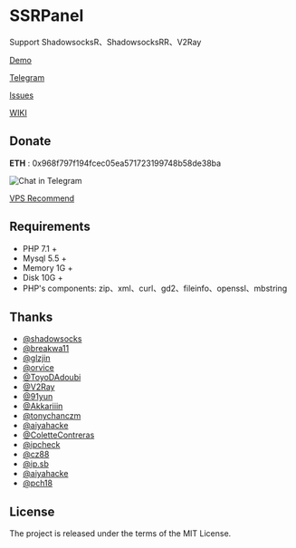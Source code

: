 # SSRPanel
Support ShadowsocksR、ShadowsocksRR、V2Ray

[Demo](https://demo.ssrpanel.com)

[Telegram](https://t.me/ssrpanel)

[Issues](https://github.com/ssrpanel/SSRPanel/issues)

[WIKI](https://github.com/ssrpanel/SSRPanel/wiki)

## Donate
**ETH** : 0x968f797f194fcec05ea571723199748b58de38ba

![Chat in Telegram](https://github.com/ssrpanel/ssrpanel/blob/master/public/assets/images/donate.jpg?raw=true)

[VPS Recommend](https://github.com/ssrpanel/SSRPanel/wiki/VPS%E6%8E%A8%E8%8D%90&%E8%B4%AD%E4%B9%B0%E7%BB%8F%E9%AA%8C)

## Requirements
- PHP 7.1 +
- Mysql 5.5 +
- Memory 1G + 
- Disk 10G +
- PHP's components: zip、xml、curl、gd2、fileinfo、openssl、mbstring

## Thanks
- [@shadowsocks](https://github.com/shadowsocks)
- [@breakwa11](https://github.com/breakwa11)
- [@glzjin](https://github.com/esdeathlove)
- [@orvice](https://github.com/orvice)
- [@ToyoDAdoubi](https://github.com/ToyoDAdoubi)
- [@V2Ray](https://www.v2ray.com)
- [@91yun](https://github.com/91yun)
- [@Akkariiin](https://github.com/shadowsocksrr)
- [@tonychanczm](https://github.com/tonychanczm)
- [@aiyahacke](https://github.com/aiyahacke)
- [@ColetteContreras](https://github.com/ColetteContreras)
- [@ipcheck](https://ipcheck.need.sh)
- [@cz88](http://www.cz88.net/index.shtml)
- [@ip.sb](https://www.ip.sb)
- [@aiyahacke](https://github.com/aiyahacke)
- [@pch18](https://github.com/pch18/shadowsocksr)

## License

The project is released under the terms of the MIT License.